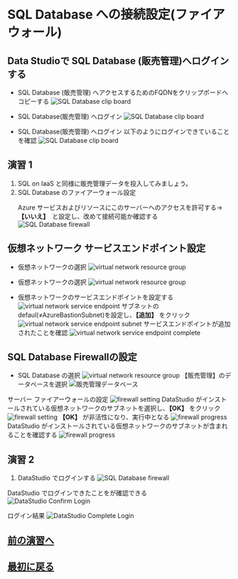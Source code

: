 # SQL Database への接続設定(ファイアウォール)

## Data Studioで SQL Database (販売管理)へログインする
- SQL Database (販売管理) へアクセスするためのFQDNをクリップボードへコピーする
![SQL Database clip board](images/sqldatabase-login-clip-board.png "SQL Database clip board")

- SQL Database(販売管理) へログイン
![SQL Database clip board](images/datastudio-login.png "SQL Database clip board")

- SQL Database(販売管理) へログイン
以下のようにログインできていることを確認
![SQL Database clip board](images/datastudio-login-result.png "SQL Database clip board")

## 演習 1
1. SQL on IaaS と同様に販売管理データを投入してみましょう。
1. SQL Database のファイアーウォール設定<p/>
Azure サービスおよびリソースにこのサーバーへのアクセスを許可する->**【いいえ】**　と設定し、改めて接続可能か確認する
![SQL Database firewall](images/sqldatabase-firewall-azureservice.png "SQL Database firewall")

## 仮想ネットワーク サービスエンドポイント設定
- 仮想ネットワークの選択
![virtual network resource group](images/virtual-network-setting.png "virtual network resource group")

- 仮想ネットワークの選択
![virtual network resource group](images/virtual-network-service-endpoint-from-iaas.png "virtual network resource group")

- 仮想ネットワークのサービスエンドポイントを設定する
![virtual network service endpoint](images/virtual-network-service-endpoint.png "virtual network service endpoint")
サブネットのdefaul(≠AzureBastionSubnet)を設定し、**【追加】** をクリック
![virtual network service endpoint subnet](images/virtual-network-service-endpoint-subnet.png "virtual network service endpoint subnet")
サービスエンドポイントが追加されたことを確認
![virtual network service endpoint complete](images/virtual-network-service-endpoint-result.png "virtual network service endpoint complete")


## SQL Database Firewallの設定
- SQL Database の選択
![virtual network resource group](images/virtual-network-setting.png "virtual network resource group")
【販売管理】のデータベースを選択
![販売管理データベース](images/sqldatabase-choice-hanbaikanri.png "販売管理データベース")

サーバー ファイアーウォールの設定
![firewall setting](images/sqldatabase-firewall-setting.png "firewall setting")
DataStudio がインストールされている仮想ネットワークのサブネットを選択し、**【OK】** をクリック
![firewall setting](images/sqldatabase-firewall-setting-conf.png "firewall setting")
**【OK】** が非活性になり、実行中となる
![firewall progress](images/sqldatabase-firewall-setting-progress.png "firewall progress")
DataStudio がインストールされている仮想ネットワークのサブネットが含まれることを確認する
![firewall progress](images/sqldatabase-firewall-setting-result.png "firewall progress")

## 演習 2
1. DataStudio でログインする
![SQL Database firewall](images/sqldatabase-firewall-azureservice.png "SQL Database firewall")

DataStudio でログインできたことをが確認できる
![DataStudio Confirm Login](images/datastudio-connection-reconnect-hanbaikanri.png "DataStudio Confirm Login")

ログイン結果
![DataStudio Complete Login](images/datastudio-connection-reconnect-hanbaikanri-result.png "DataStudio Complete Login")

## [前の演習へ][1]
## [最初に戻る][2]

[1]:sqldatabase-create.markdown
[2]:sqlcreate-hands-on.markdown